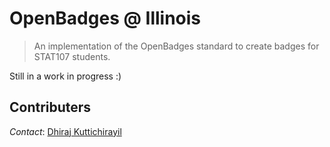 # OpenBadges @ Illinois

> An implementation of the OpenBadges standard to create badges for STAT107 students.

Still in a work in progress :)

## Contributers

*Contact*: [Dhiraj Kuttichirayil](<mailto: dhiraj2@illinois.edu>)
